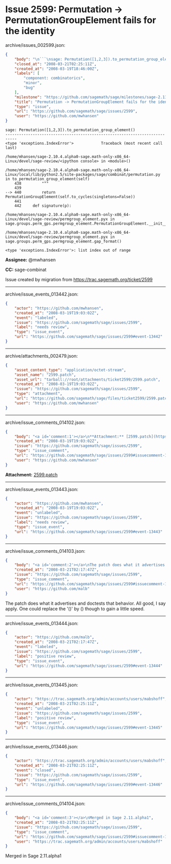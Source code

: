 # Issue 2599: Permutation -> PermutationGroupElement fails for the identity

archive/issues_002599.json:
```json
{
    "body": "\n```\nsage: Permutation([1,2,3]).to_permutation_group_element()\n---------------------------------------------------------------------------\n<type 'exceptions.IndexError'>            Traceback (most recent call last)\n\n/home/mhansen/sage-2.10.4.alpha0-sage.math-only-x86_64-Linux/devel/sage-review/<ipython console> in <module>()\n\n/home/mhansen/sage-2.10.4.alpha0-sage.math-only-x86_64-Linux/local/lib/python2.5/site-packages/sage/combinat/permutation.py in to_permutation_group_element(self)\n    438         \"\"\"\n    439 \n--> 440         return PermutationGroupElement(self.to_cycles(singletons=False))\n    441 \n    442     def signature(p):\n\n/home/mhansen/sage-2.10.4.alpha0-sage.math-only-x86_64-Linux/devel/sage-review/permgroup_element.pyx in sage.groups.perm_gps.permgroup_element.PermutationGroupElement.__init__()\n\n/home/mhansen/sage-2.10.4.alpha0-sage.math-only-x86_64-Linux/devel/sage-review/permgroup_element.pyx in sage.groups.perm_gps.permgroup_element.gap_format()\n\n<type 'exceptions.IndexError'>: list index out of range\n```\n\n**Assignee:** @mwhansen\n\n**CC:**  sage-combinat\n\nIssue created by migration from https://trac.sagemath.org/ticket/2599\n\n",
    "closed_at": "2008-03-21T02:25:11Z",
    "created_at": "2008-03-19T18:46:00Z",
    "labels": [
        "component: combinatorics",
        "minor",
        "bug"
    ],
    "milestone": "https://github.com/sagemath/sage/milestones/sage-2.11",
    "title": "Permutation -> PermutationGroupElement fails for the identity",
    "type": "issue",
    "url": "https://github.com/sagemath/sage/issues/2599",
    "user": "https://github.com/mwhansen"
}
```

```
sage: Permutation([1,2,3]).to_permutation_group_element()
---------------------------------------------------------------------------
<type 'exceptions.IndexError'>            Traceback (most recent call last)

/home/mhansen/sage-2.10.4.alpha0-sage.math-only-x86_64-Linux/devel/sage-review/<ipython console> in <module>()

/home/mhansen/sage-2.10.4.alpha0-sage.math-only-x86_64-Linux/local/lib/python2.5/site-packages/sage/combinat/permutation.py in to_permutation_group_element(self)
    438         """
    439 
--> 440         return PermutationGroupElement(self.to_cycles(singletons=False))
    441 
    442     def signature(p):

/home/mhansen/sage-2.10.4.alpha0-sage.math-only-x86_64-Linux/devel/sage-review/permgroup_element.pyx in sage.groups.perm_gps.permgroup_element.PermutationGroupElement.__init__()

/home/mhansen/sage-2.10.4.alpha0-sage.math-only-x86_64-Linux/devel/sage-review/permgroup_element.pyx in sage.groups.perm_gps.permgroup_element.gap_format()

<type 'exceptions.IndexError'>: list index out of range
```

**Assignee:** @mwhansen

**CC:**  sage-combinat

Issue created by migration from https://trac.sagemath.org/ticket/2599





---

archive/issue_events_013442.json:
```json
{
    "actor": "https://github.com/mwhansen",
    "created_at": "2008-03-19T19:03:02Z",
    "event": "labeled",
    "issue": "https://github.com/sagemath/sage/issues/2599",
    "label": "needs review",
    "type": "issue_event",
    "url": "https://github.com/sagemath/sage/issues/2599#event-13442"
}
```



---

archive/attachments_002479.json:
```json
{
    "asset_content_type": "application/octet-stream",
    "asset_name": "2599.patch",
    "asset_url": "tarball://root/attachments/ticket2599/2599.patch",
    "created_at": "2008-03-19T19:03:02Z",
    "issue": "https://github.com/sagemath/sage/issues/2599",
    "type": "attachment",
    "url": "https://github.com/sagemath/sage/files/ticket2599/2599.patch",
    "user": "https://github.com/mwhansen"
}
```



---

archive/issue_comments_014102.json:
```json
{
    "body": "<a id='comment:1'></a>\n**Attachment:** [2599.patch](https://github.com/sagemath/sage/files/ticket2599/2599.patch)",
    "created_at": "2008-03-19T19:03:02Z",
    "issue": "https://github.com/sagemath/sage/issues/2599",
    "type": "issue_comment",
    "url": "https://github.com/sagemath/sage/issues/2599#issuecomment-14102",
    "user": "https://github.com/mwhansen"
}
```

<a id='comment:1'></a>
**Attachment:** [2599.patch](https://github.com/sagemath/sage/files/ticket2599/2599.patch)



---

archive/issue_events_013443.json:
```json
{
    "actor": "https://github.com/mwhansen",
    "created_at": "2008-03-19T19:03:02Z",
    "event": "unlabeled",
    "issue": "https://github.com/sagemath/sage/issues/2599",
    "label": "needs review",
    "type": "issue_event",
    "url": "https://github.com/sagemath/sage/issues/2599#event-13443"
}
```



---

archive/issue_comments_014103.json:
```json
{
    "body": "<a id='comment:2'></a>\nThe patch does what it advertises and doctests that behavior. All good, I say apply. One could replace the '()' by () though to gain a little speed.",
    "created_at": "2008-03-21T02:17:47Z",
    "issue": "https://github.com/sagemath/sage/issues/2599",
    "type": "issue_comment",
    "url": "https://github.com/sagemath/sage/issues/2599#issuecomment-14103",
    "user": "https://github.com/malb"
}
```

<a id='comment:2'></a>
The patch does what it advertises and doctests that behavior. All good, I say apply. One could replace the '()' by () though to gain a little speed.



---

archive/issue_events_013444.json:
```json
{
    "actor": "https://github.com/malb",
    "created_at": "2008-03-21T02:17:47Z",
    "event": "labeled",
    "issue": "https://github.com/sagemath/sage/issues/2599",
    "label": "positive review",
    "type": "issue_event",
    "url": "https://github.com/sagemath/sage/issues/2599#event-13444"
}
```



---

archive/issue_events_013445.json:
```json
{
    "actor": "https://trac.sagemath.org/admin/accounts/users/mabshoff",
    "created_at": "2008-03-21T02:25:11Z",
    "event": "unlabeled",
    "issue": "https://github.com/sagemath/sage/issues/2599",
    "label": "positive review",
    "type": "issue_event",
    "url": "https://github.com/sagemath/sage/issues/2599#event-13445"
}
```



---

archive/issue_events_013446.json:
```json
{
    "actor": "https://trac.sagemath.org/admin/accounts/users/mabshoff",
    "created_at": "2008-03-21T02:25:11Z",
    "event": "closed",
    "issue": "https://github.com/sagemath/sage/issues/2599",
    "type": "issue_event",
    "url": "https://github.com/sagemath/sage/issues/2599#event-13446"
}
```



---

archive/issue_comments_014104.json:
```json
{
    "body": "<a id='comment:3'></a>\nMerged in Sage 2.11.alpha1",
    "created_at": "2008-03-21T02:25:11Z",
    "issue": "https://github.com/sagemath/sage/issues/2599",
    "type": "issue_comment",
    "url": "https://github.com/sagemath/sage/issues/2599#issuecomment-14104",
    "user": "https://trac.sagemath.org/admin/accounts/users/mabshoff"
}
```

<a id='comment:3'></a>
Merged in Sage 2.11.alpha1
